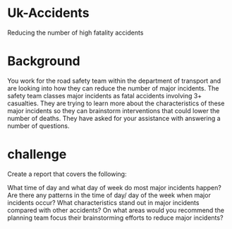 # Uk-Accidents
Reducing the number of high fatality accidents
<br>
# Background
You work for the road safety team within the department of transport and are looking into how they can reduce the number of major incidents. The safety team classes major incidents as fatal accidents involving 3+ casualties. They are trying to learn more about the characteristics of these major incidents so they can brainstorm interventions that could lower the number of deaths. They have asked for your assistance with answering a number of questions.

# challenge
Create a report that covers the following:

What time of day and what day of week do most major incidents happen?
Are there any patterns in the time of day/ day of the week when major incidents occur?
What characteristics stand out in major incidents compared with other accidents?
On what areas would you recommend the planning team focus their brainstorming efforts to reduce major incidents?
